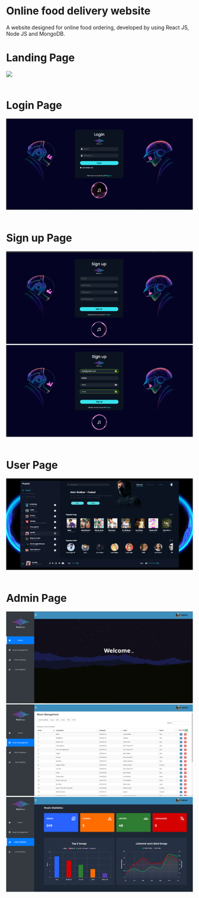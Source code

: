 # Online food delivery website

A website designed for online food ordering, developed by using React JS, Node JS and MongoDB.

<h1>Landing Page</h1>
<img src="https://github.com/saske999cz/foodngo/blob/feature/user-account/src/image/landpage.png">

<br>
<br>
<h1>Login Page</h1>
<img src="https://github.com/saske999cz/Music-Web-App/blob/master/pic4.png">

<br>
<br>
<h1>Sign up Page</h1>
<img src="https://github.com/saske999cz/Music-Web-App/blob/master/pic1.png">
<img src="https://github.com/saske999cz/Music-Web-App/blob/master/pic3.png">

<br>
<br>
<h1>User Page</h1>
<img src="https://github.com/saske999cz/Music-Web-App/blob/master/pic2.png">

<br>
<br>
<h1>Admin Page</h1>
<img src="https://github.com/saske999cz/Music-Web-App/blob/master/pic 5.png">
<br>
<img src="https://github.com/saske999cz/Music-Web-App/blob/master/pic8.png">
<br>
<img src="https://github.com/saske999cz/Music-Web-App/blob/master/pic9.png">

